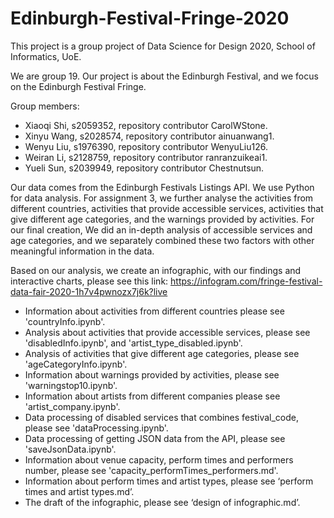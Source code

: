 # Edinburgh-Festival-Fringe-2020

This project is a group project of Data Science for Design 2020, School of Informatics, UoE. 
 
We are group 19. Our project is about the Edinburgh Festival, and we focus on the Edinburgh Festival Fringe. 
 
Group members:
- Xiaoqi Shi, s2059352, repository contributor CarolWStone.
- Xinyu Wang, s2028574, repository contributor ainuanwang1.
- Wenyu Liu, s1976390, repository contributor WenyuLiu126.
- Weiran Li, s2128759, repository contributor ranranzuikeai1.
- Yueli Sun, s2039949, repository contributor Chestnutsun.
 
Our data comes from the Edinburgh Festivals Listings API. We use Python for data analysis. For assignment 3, we further analyse the activities from different countries, activities that provide accessible services, activities that give different age categories, and the warnings provided by activities. For our final creation, We did an in-depth analysis of accessible services and age categories, and we separately combined these two factors with other meaningful information in the data. 
 
Based on our analysis, we create an infographic, with our findings and interactive charts, please see this link: https://infogram.com/fringe-festival-data-fair-2020-1h7v4pwnozx7j6k?live
 
- Information about activities from different countries please see 'countryInfo.ipynb'.
- Analysis about activities that provide accessible services, please see 'disabledInfo.ipynb', and 'artist_type_disabled.ipynb'.
- Analysis of activities that give different age categories, please see 'ageCategoryInfo.ipynb'.
- Information about warnings provided by activities, please see 'warningstop10.ipynb'.
- Information about artists from different companies please see 'artist_company.ipynb'.
- Data processing of disabled services that combines festival_code, please see 'dataProcessing.ipynb'.
- Data processing of getting JSON data from the API, please see 'saveJsonData.ipynb'.
- Information about venue capacity, perform times and performers number, please see 'capacity_performTimes_performers.md'.
- Information about perform times and artist types, please see ‘perform times and artist types.md’.
- The draft of the infographic, please see ‘design of infographic.md’.
